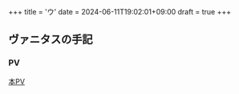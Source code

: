 +++
title = 'ウ'
date = 2024-06-11T19:02:01+09:00
draft = true
+++

## ヴァニタスの手記
### PV
[本PV](https://www.youtube.com/watch?v=S7mL2DI_X9s)

